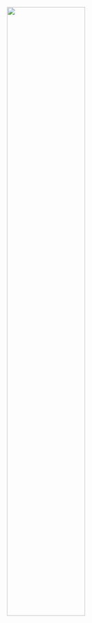 
<p align="center">
    <a href="https://github.com/AnushkaIsuru1"><img width="60%" src="https://github-readme-stats.vercel.app/api/top-langs/?username=AnushkaIsuru1&theme=dark&hide=html,css,cmake&layout=compact&bg_color=10101000&hide_title=true"></a>
</p>
